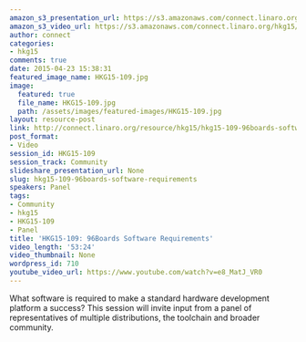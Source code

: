 ```yaml
---
amazon_s3_presentation_url: https://s3.amazonaws.com/connect.linaro.org/hkg15/Videos/02-09-Monday/HKG15-109.pdf
amazon_s3_video_url: https://s3.amazonaws.com/connect.linaro.org/hkg15/Videos/02-09-Monday/HKG15-109+96Boards+Software+Requirements.mp4
author: connect
categories:
- hkg15
comments: true
date: 2015-04-23 15:38:31
featured_image_name: HKG15-109.jpg
image:
  featured: true
  file_name: HKG15-109.jpg
  path: /assets/images/featured-images/HKG15-109.jpg
layout: resource-post
link: http://connect.linaro.org/resource/hkg15/hkg15-109-96boards-software-requirements/
post_format:
- Video
session_id: HKG15-109
session_track: Community
slideshare_presentation_url: None
slug: hkg15-109-96boards-software-requirements
speakers: Panel
tags:
- Community
- hkg15
- HKG15-109
- Panel
title: 'HKG15-109: 96Boards Software Requirements'
video_length: '53:24'
video_thumbnail: None
wordpress_id: 710
youtube_video_url: https://www.youtube.com/watch?v=e8_MatJ_VR0
---
```


What software is required to make a standard hardware development platform a success? This session will invite input from a panel of representatives of multiple distributions, the toolchain and broader community.